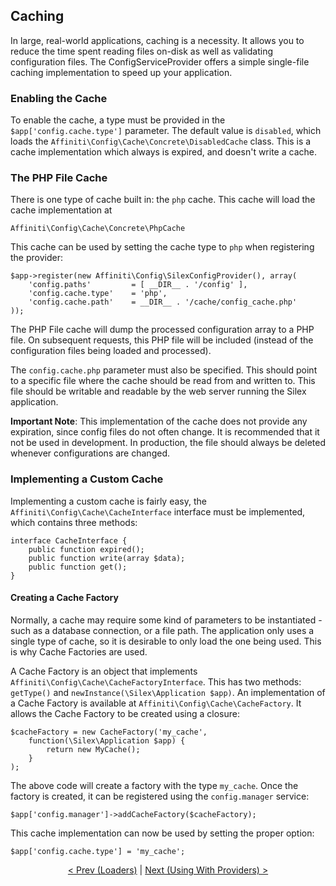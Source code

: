 ## Caching

In large, real-world applications, caching is a necessity.  It allows you to reduce the time spent reading files on-disk as well as validating configuration files.  The ConfigServiceProvider offers a simple single-file caching implementation to speed up your application.

### Enabling the Cache

To enable the cache, a type must be provided in the `$app['config.cache.type']` parameter.  The default value is `disabled`, which loads the `Affiniti\Config\Cache\Concrete\DisabledCache` class.  This is a cache implementation which always is expired, and doesn't write a cache.

### The PHP File Cache

There is one type of cache built in: the `php` cache.  This cache will load the cache implementation at 

    Affiniti\Config\Cache\Concrete\PhpCache

This cache can be used by setting the cache type to `php` when registering the provider:

    $app->register(new Affiniti\Config\SilexConfigProvider(), array(
        'config.paths'         = [ __DIR__ . '/config' ],
        'config.cache.type'    = 'php',
        'config.cache.path'    = __DIR__ . '/cache/config_cache.php'
    ));

The PHP File cache will dump the processed configuration array to a PHP file.  On subsequent requests, this PHP file will be included (instead of the configuration files being loaded and processed).

The `config.cache.php` parameter must also be specified.  This should point to a specific file where the cache should be read from and written to.  This file should be writable and readable by the web server running the Silex application.

**Important Note**: This implementation of the cache does not provide any expiration, since config files do not often change.  It is recommended that it not be used in development.  In production, the file should always be deleted whenever configurations are changed.

### Implementing a Custom Cache

Implementing a custom cache is fairly easy, the `Affiniti\Config\Cache\CacheInterface` interface must be implemented, which contains three methods:
	    
	interface CacheInterface {
	    public function expired();
	    public function write(array $data);
	    public function get();
	}

#### Creating a Cache Factory

Normally, a cache may require some kind of parameters to be instantiated - such as a database connection, or a file path.  The application only uses a single type of cache, so it is desirable to only load the one being used.  This is why Cache Factories are used.

A Cache Factory is an object that implements `Affiniti\Config\Cache\CacheFactoryInterface`.  This has two methods: `getType()` and `newInstance(\Silex\Application $app)`.  An implementation of a Cache Factory is available at `Affiniti\Config\Cache\CacheFactory`.  It allows the Cache Factory to be created using a closure:

    $cacheFactory = new CacheFactory('my_cache', 
        function(\Silex\Application $app) {
            return new MyCache();
        }
    );

The above code will create a factory with the type `my_cache`.  Once the factory is created, it can be registered using the `config.manager` service:

    $app['config.manager']->addCacheFactory($cacheFactory);

This cache implementation can now be used by setting the proper option:

    $app['config.cache.type'] = 'my_cache'; 

<p />

<div style="text-align:center">
  <a href="loaders.md">&lt; Prev (Loaders)</a> | <a href="providers.md">Next (Using With Providers) &gt;</a>
</div>